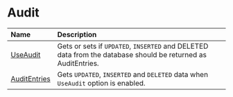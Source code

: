 # Audit

| Name                               | Description                                                           |
|:-----------------------------------|:----------------------------------------------------------------------|
|[UseAudit](../options/use-audit.md)  | Gets or sets if `UPDATED`, `INSERTED` and DELETED data from the database should be returned as AuditEntries. |
|[AuditEntries](../options/audit-entries.md)  | Gets `UPDATED`, `INSERTED` and `DELETED` data when `UseAudit` option is enabled. |

